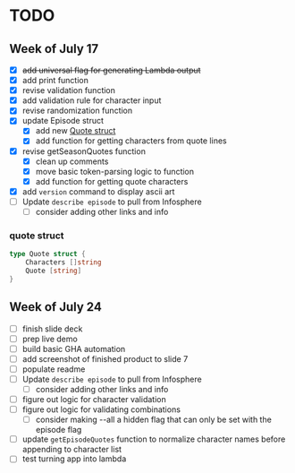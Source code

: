 # TODO

## Week of July 17

- [x] ~~add universal flag for generating Lambda output~~
- [x] add print function
- [x] revise validation function
- [x] add validation rule for character input
- [x] revise randomization function
- [x] update Episode struct
  - [x] add new [Quote struct](#quote-struct)
  - [x] add function for getting characters from quote lines
- [x] revise getSeasonQuotes function
  - [x] clean up comments
  - [x] move basic token-parsing logic to function
  - [x] add function for getting quote characters
- [x] add `version` command to display ascii art
- [ ] Update `describe episode` to pull from Infosphere
  - [ ] consider adding other links and info

### quote struct

```go
type Quote struct {
    Characters []string
    Quote [string]
}
```

## Week of July 24

- [ ] finish slide deck
- [ ] prep live demo
- [ ] build basic GHA automation
- [ ] add screenshot of finished product to slide 7
- [ ] populate readme
- [ ] Update `describe episode` to pull from Infosphere
  - [ ] consider adding other links and info
- [ ] figure out logic for character validation
- [ ] figure out logic for validating combinations
  - [ ] consider making --all a hidden flag that can only be set with the episode flag
- [ ] update `getEpisodeQuotes` function to normalize character names before appending to character list
- [ ] test turning app into lambda
